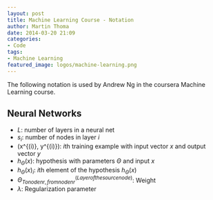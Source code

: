 ```yaml
---
layout: post
title: Machine Learning Course - Notation
author: Martin Thoma
date: 2014-03-20 21:09
categories:
- Code
tags:
- Machine Learning
featured_image: logos/machine-learning.png
---
```


The following notation is used by Andrew Ng in the coursera Machine Learning
course.

## Neural Networks

* $L$: number of layers in a neural net
* $s_i$: number of nodes in layer $i$
* (x^{(i)}, y^{(i)}): $i$th training example with input vector $x$ and output
  vector $y$
* $h_\Theta(x)$: hypothesis with parameters $\Theta$ and input $x$
* $h_\Theta(x)_i$: $i$th element of the hypothesis $h_\Theta(x)$
* $\Theta_{To node nr, from node nr}^{(Layer of the source node)}$: Weight
* $\lambda$: Regularization parameter